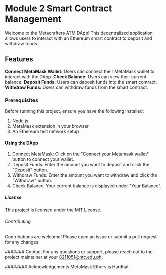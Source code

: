 # Module 2 Smart Contract Management
Welcome to the Metacrafters ATM DApp! This decentralized application allows users to interact with an Ethereum smart contract to deposit and withdraw funds.

## Features

**Connect MetaMask Wallet:** Users can connect their MetaMask wallet to interact with the DApp.
**Check Balance:** Users can view their current balance.
**Deposit Funds:** Users can deposit funds into the smart contract.
**Withdraw Funds:** Users can withdraw funds from the smart contract.

### Prerequisites

Before running this project, ensure you have the following installed:

1. Node.js
2. MetaMask extension in your browser
3. An Ethereum test network setup

#### Using the DApp

1. Connect MetaMask: Click on the "Connect your Metamask wallet" button to connect your wallet.
2. Deposit Funds: Enter the amount you want to deposit and click the "Deposit" button.
3. Withdraw Funds: Enter the amount you want to withdraw and click the "Withdraw" button.
4. Check Balance: Your current balance is displayed under "Your Balance".

##### License
This project is licensed under the MIT License.

###### Contributing
Contributions are welcome! Please open an issue or submit a pull request for any changes.

####### Contact
For any questions or support, please reach out to the project maintainer at your 8211051@ntc.edu.ph.

######## Acknowledgements
MetaMask
Ethers.js
Hardhat
